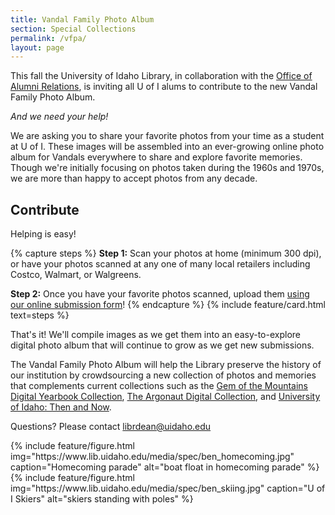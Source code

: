 ```yaml
---
title: Vandal Family Photo Album
section: Special Collections
permalink: /vfpa/
layout: page
---
```


<div class="row">
<div class="col-md-8 mb-3" markdown="1">

This fall the University of Idaho Library, in collaboration with the [Office of Alumni Relations](https://www.uidaho.edu/alumni), is inviting all U of I alums to contribute to the new Vandal Family Photo Album.

*And we need your help!*

We are asking you to share your favorite photos from your time as a student at U of I. 
These images will be assembled into an ever-growing online photo album for Vandals everywhere to share and explore favorite memories. 
Though we're initially focusing on photos taken during the 1960s and 1970s, we are more than happy to accept photos from any decade.

## Contribute

Helping is easy!

{% capture steps %}
**Step 1:** Scan your photos at home (minimum 300 dpi), or have your photos scanned at any one of many local retailers including Costco, Walmart, or Walgreens.

**Step 2:** Once you have your favorite photos scanned, upload them [using our online submission form](https://uidaho.co1.qualtrics.com/jfe/form/SV_6g6KAE6dc7GxkuF)!
{% endcapture %}
{% include feature/card.html text=steps %}

That's it! 
We'll compile images as we get them into an easy-to-explore digital photo album that will continue to grow as we get new submissions.

The Vandal Family Photo Album will help the Library preserve the history of our institution by crowdsourcing a new collection of photos and memories that complements current collections such as the [Gem of the Mountains Digital Yearbook Collection](https://www.lib.uidaho.edu/digital/gem/), [The Argonaut Digital Collection](https://www.lib.uidaho.edu/digital/argonaut/), and [University of Idaho: Then and Now](https://www.lib.uidaho.edu/digital/campushistory/).

Questions? Please contact <librdean@uidaho.edu>

</div>
<div class="col-md-4">
{% include feature/figure.html img="https://www.lib.uidaho.edu/media/spec/ben_homecoming.jpg" caption="Homecoming parade" alt="boat float in homecoming parade" %}
{% include feature/figure.html img="https://www.lib.uidaho.edu/media/spec/ben_skiing.jpg" caption="U of I Skiers" alt="skiers standing with poles" %}
</div>
</div>